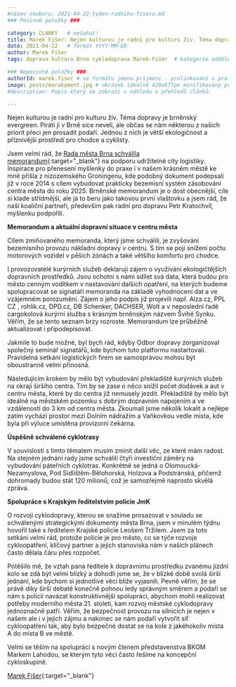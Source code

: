 ```yaml
---
#název souboru: 2021-04-22-tyden-radniho-fisera.md
### Povinné položky ###

category: CLANKY   # nešahat!
title: Marek Fišer: Nejen kulturou je radní pro kulturu živ. Téma dopravy je brněnský evergreen.
date: 2021-04-22   # formát YYYY-MM-DD
author: Marek Fišer
tags: doprava kultura Brno cyklodoprava Marek-Fišer  # kategorie odděleny mezerami, např. volby zemědělství životní-prostředí piráti (viz https://jihomoravsky.pirati.cz/tags/)

### Nepovinné položky ###
authorId: marek.fiser # ve formátu jmeno.prijmeni - prolinkování s profilem přes uid
image: posts/marakoment.jpg # obrázek ideálně 420x677px minifikovaný přes https://tinypng.com/
#description: Popis který se zobrazí v náhledu v přehledů článků.

---
```


Nejen kulturou je radní pro kulturu živ. Téma dopravy je brněnský evergreen. Piráti jí v Brně sice nevelí, ale občas se nám některou z našich priorit přeci jen prosadit podaří. Jednou z nich je větší ekologičnost a příznivější prostředí pro chodce a cyklisty.

Jsem velmi rád, že [Rada města Brna schválila memorandum](https://www.brno.cz/brno-aktualne/tiskovy-servis/tiskove-zpravy/a/memorandum-o-porozumeni-pomuze-udrzet-kvalitu-zasobovani-a-dorucovani-zasilek-bez-zvysovani-negativn/){:target="_blank"} na podporu udržitelné city logistiky. Inspirace pro přenesení myšlenky do praxe i v našem krásném městě ke mně přišla z nizozemského Groningenu, kde podobný dokument podepsali již v roce 2014 s cílem vybudovat prakticky bezemisní systém zásobování centra města do roku 2025. Brněnské memorandum je o dost obecnější, cíle si klade střídmější, ale já to beru jako takovou první vlaštovku a jsem rád, že naši koaliční partneři, především pak radní pro dopravu Petr Kratochvíl, myšlenku podpořili. 

**Memorandum a aktuální dopravní situace v centru města**

Cílem zmiňovaného memoranda, který jsme schválili, je zvyšování bezemisního provozu nákladní dopravy v centru. S tím se pojí snížení počtu motorových vozidel v pěších zónách a také většího komfortu pro chodce.

I provozovatelé kurýrních služeb deklarují zájem o využívání ekologičtějších dopravních prostředků. Jsou ochotni s námi sdílet svá data, která budou pro město cenným vodítkem v nastavování dalších opatření, na kterých budeme spolupracovat se signatáři memoranda na základě vyhodnocení dat a ve vzájemném porozumění. Zájem o jeho podpis již projevili např. Alza.cz, PPL CZ , rohlik.cz, DPD.cz, DB Schenker, DACHSER, Wolt a v neposlední řadě cargokolová kurýrní služba s krásným brněnským názvem Švihé Synku. Věřím, že se tento seznam brzy rozroste. Memorandum lze průběžně aktualizovat i připodepisovat.

Jakmile to bude možné, byl bych rád, kdyby Odbor dopravy zorganizoval společný seminář signatářů, kde bychom tuto platformu nastartovali. Pravidelná setkání logistických firem se samosprávou mohou být oboustranně velmi přínosná. 

Následujícím krokem by mělo být vybudování překladiště kurýrních služeb na okraji širšího centra. Tím by se zase o něco snížil počet dodávek a aut v centru města, které by do centra již nemusely jezdit. Překladiště by mělo být ideálně na městském pozemku s dobrým dopravním napojením a ve vzdálenosti do 3 km od centra města. Zkoumali jsme několik lokalit a nejlépe zatím vychází prostor mezi Dolním nádražím a Vaňkovkou vedle místa, kde byla při výluce umístěna provizorní čekárna. 

**Úspěšně schválené cyklotrasy**

V souvislosti s tímto tématem musím zmínit další věc, ze které mám radost. Na stejném jednání rady jsme schválili čtyři investiční záměry na vybudování páteřních cyklotras. Konkrétně se jedná o  Olomoucká-Nezamyslova, Pod Sídlištěm-Bělohorská, Holzova a Podstránská, přičemž dohromady budou stát 120 milionů, což je samozřejmě naprosto skvělá zpráva.

**Spolupráce s Krajským ředitelstvím policie JmK**

O rozvoji cyklodopravy, kterou se snažíme prosazovat v souladu se schválenými strategickými dokumenty města Brna, jsem v minulém týdnu hovořil také s ředitelem Krajské policie Leošem Tržilem. Jsem za toto setkání velmi rád, protože policie je pro město, co se týče rozvoje cykloopatření, klíčový partner a jejich stanoviska nám v našich plánech často dělala čáru přes rozpočet.  

Potěšilo mě, že vztah pana ředitele k dopravnímu prostředku zvanému jízdní kolo se zdá být velmi blízký a dohodli jsme se, že v blízké době svolá širší jednání, kde bychom si jednotlivé věci blíže vyjasnili. Pevně věřím, že se právě díky širší debatě konečně pohnou ledy správným směrem a podaří se nám s policií navázat konstruktivnější spolupráci, abychom mohli realizovat potřeby moderního města 21. století, kam rozvoj městské cyklodopravy jednoznačně patří. Věřím, že bezpečnost provozu na silnicích je nejen v našem ale i v jejich zájmu a nakonec se nám podaří vytvořit síť cykloopatření tak, aby bylo bezpečné dostat se na kole z jakéhokoliv místa A do místa B ve městě.

Velmi se těším na spolupráci s novým členem představenstva BKOM Markem Lahodou, se kterým tyto věci často řešíme na koncepční cykloskupině.

[Marek Fišer](https://jihomoravsky.pirati.cz/lide/marek-fiser/){:target="_blank"}




